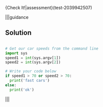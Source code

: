 {Check It!|assessment}(test-2039942507)

|||guidance
## Solution
```python

# Get our car speeds from the command line
import sys
speed1 = int(sys.argv[1])
speed2 = int(sys.argv[2])

# Write your code below
if speed1 > 70 or speed2 > 70:
  print('fast cars')
else:
  print('ok')
```
|||